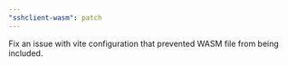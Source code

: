 ```yaml
---
"sshclient-wasm": patch
---
```


Fix an issue with vite configuration that prevented WASM file from being included.
